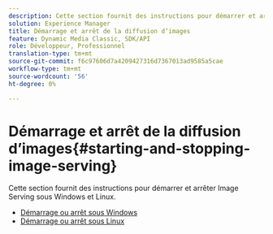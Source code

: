 ```yaml
---
description: Cette section fournit des instructions pour démarrer et arrêter Image Serving sous Windows et Linux.
solution: Experience Manager
title: Démarrage et arrêt de la diffusion d’images
feature: Dynamic Media Classic, SDK/API
role: Développeur, Professionnel
translation-type: tm+mt
source-git-commit: f6c97606d7a4209427316d7367013ad9585a5cae
workflow-type: tm+mt
source-wordcount: '56'
ht-degree: 0%

---
```



# Démarrage et arrêt de la diffusion d’images{#starting-and-stopping-image-serving}

Cette section fournit des instructions pour démarrer et arrêter Image Serving sous Windows et Linux.

* [Démarrage ou arrêt sous Windows](t-startstop-windows.md)
* [Démarrage ou arrêt sous Linux](t-startstop-linux.md)
